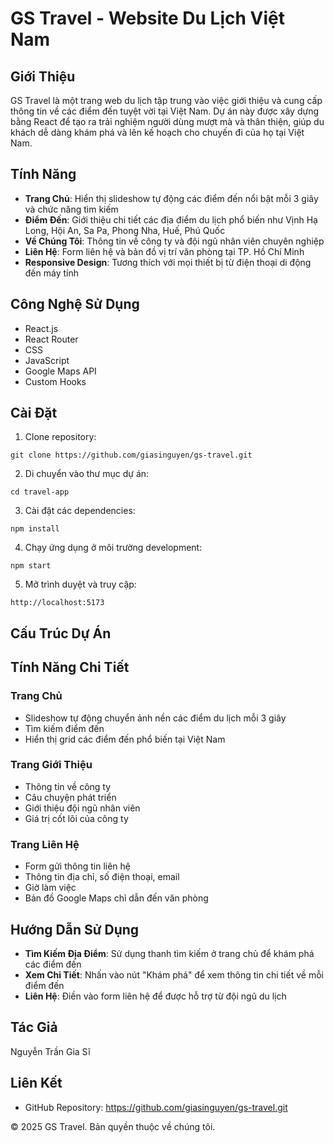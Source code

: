 # GS Travel - Website Du Lịch Việt Nam

## Giới Thiệu
GS Travel là một trang web du lịch tập trung vào việc giới thiệu và cung cấp thông tin về các điểm đến tuyệt vời tại Việt Nam. Dự án này được xây dựng bằng React để tạo ra trải nghiệm người dùng mượt mà và thân thiện, giúp du khách dễ dàng khám phá và lên kế hoạch cho chuyến đi của họ tại Việt Nam.

## Tính Năng
- **Trang Chủ**: Hiển thị slideshow tự động các điểm đến nổi bật mỗi 3 giây và chức năng tìm kiếm
- **Điểm Đến**: Giới thiệu chi tiết các địa điểm du lịch phổ biến như Vịnh Hạ Long, Hội An, Sa Pa, Phong Nha, Huế, Phú Quốc
- **Về Chúng Tôi**: Thông tin về công ty và đội ngũ nhân viên chuyên nghiệp
- **Liên Hệ**: Form liên hệ và bản đồ vị trí văn phòng tại TP. Hồ Chí Minh
- **Responsive Design**: Tương thích với mọi thiết bị từ điện thoại di động đến máy tính

## Công Nghệ Sử Dụng
- React.js
- React Router
- CSS
- JavaScript
- Google Maps API
- Custom Hooks

## Cài Đặt
1. Clone repository:
```
git clone https://github.com/giasinguyen/gs-travel.git
```

2. Di chuyển vào thư mục dự án:
```
cd travel-app
```

3. Cài đặt các dependencies:
```
npm install
```

4. Chạy ứng dụng ở môi trường development:
```
npm start
```

5. Mở trình duyệt và truy cập:
```
http://localhost:5173
```

## Cấu Trúc Dự Án

## Tính Năng Chi Tiết
### Trang Chủ
- Slideshow tự động chuyển ảnh nền các điểm du lịch mỗi 3 giây
- Tìm kiếm điểm đến
- Hiển thị grid các điểm đến phổ biến tại Việt Nam

### Trang Giới Thiệu
- Thông tin về công ty
- Câu chuyện phát triển
- Giới thiệu đội ngũ nhân viên
- Giá trị cốt lõi của công ty

### Trang Liên Hệ
- Form gửi thông tin liên hệ
- Thông tin địa chỉ, số điện thoại, email
- Giờ làm việc
- Bản đồ Google Maps chỉ dẫn đến văn phòng

## Hướng Dẫn Sử Dụng
- **Tìm Kiếm Địa Điểm**: Sử dụng thanh tìm kiếm ở trang chủ để khám phá các điểm đến
- **Xem Chi Tiết**: Nhấn vào nút "Khám phá" để xem thông tin chi tiết về mỗi điểm đến
- **Liên Hệ**: Điền vào form liên hệ để được hỗ trợ từ đội ngũ du lịch

## Tác Giả
Nguyễn Trần Gia Sĩ

## Liên Kết
- GitHub Repository: https://github.com/giasinguyen/gs-travel.git

© 2025 GS Travel. Bản quyền thuộc về chúng tôi.